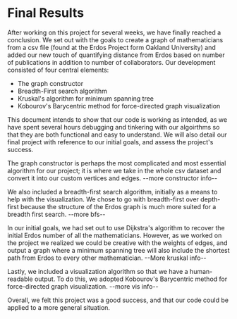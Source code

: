 # Final Results

After working on this project for several weeks, we have finally reached a conclusion. We set out with the goals to create a graph of mathematicians from a csv file (found at the Erdos Project form Oakland University) and added our new touch of quantifying distance from Erdos based on number of publications in addition to number of collaborators. Our development consisted of four central elements:
- The graph constructor
- Breadth-First search algorithm
- Kruskal's algorithm for minimum spanning tree
- Kobourov's Barycentric method for force-directed graph visualization

This document intends to show that our code is working as intended, as we have spent several hours debugging and tinkering with our algoirthms so that they are both functional and easy to understand. We will also detail our final project with reference to our initial goals, and assess the project's success.

The graph constructor is perhaps the most complicated and most essential algorithm for our project; it is where we take in the whole csv dataset and convert it into our custom vertices and edges.
--more constructor info--

We also included a breadth-first search algorithm, initially as a means to help with the visualization. We chose to go with breadth-first over depth-first because the structure of the Erdos graph is much more suited for a breadth first search. 
--more bfs--

In our initial goals, we had set out to use Dijkstra's algorithm to recover the initial Erdos number of all the mathematicians. However, as we worked on the project we realized we could be creative with the weights of edges, and output a graph where a minimum spanning tree will also include the shortest path from Erdos to every other mathematician.
--More kruskal info--

Lastly, we included a visualization algorithm so that we have a human-readable output. To do this, we adopted Kobourov's Barycentric method for force-directed graph visualization.
--more vis info--

Overall, we felt this project was a good success, and that our code could be applied to a more general situation.